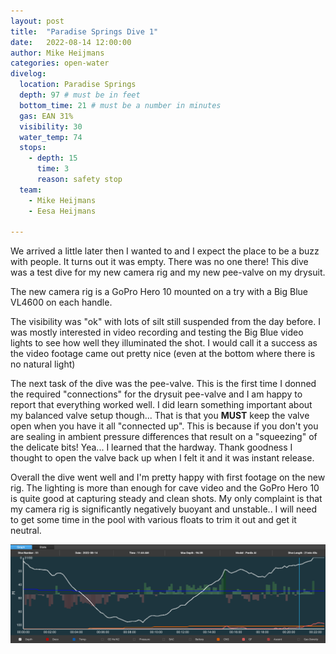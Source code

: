 ```yaml
---
layout: post
title:  "Paradise Springs Dive 1"
date:   2022-08-14 12:00:00
author: Mike Heijmans
categories: open-water
divelog:
  location: Paradise Springs
  depth: 97 # must be in feet
  bottom_time: 21 # must be a number in minutes
  gas: EAN 31%
  visibility: 30
  water_temp: 74
  stops:
    - depth: 15
      time: 3
      reason: safety stop
  team:
    - Mike Heijmans
    - Eesa Heijmans

---
```


We arrived a little later then I wanted to and I expect the place to be a buzz with people. It turns out it was empty. There was no one there! This dive was a test dive for my new camera rig and my new pee-valve on my drysuit.

The new camera rig is a GoPro Hero 10 mounted on a try with a Big Blue VL4600 on each handle.

The visibility was "ok" with lots of silt still suspended from the day before. I was mostly interested in video recording and testing the Big Blue video lights to see how well they illuminated the shot. I would call it a success as the video footage came out pretty nice (even at the bottom where there is no natural light)

The next task of the dive was the pee-valve. This is the first time I donned the required "connections" for the drysuit pee-valve and I am happy to report that everything worked well. I did learn something important about my balanced valve setup though... That is that you **MUST** keep the valve open when you have it all "connected up". This is because if you don't you are sealing in ambient pressure differences that result on a "squeezing" of the delicate bits! Yea... I learned that the hardway. Thank goodness I thought to open the valve back up when I felt it and it was instant release.

Overall the dive went well and I'm pretty happy with first footage on the new rig. The lighting is more than enough for cave video and the GoPro Hero 10 is quite good at capturing steady and clean shots. My only complaint is that my camera rig is significantly negatively buoyant and unstable.. I will need to get some time in the pool with various floats to trim it out and get it neutral.

<img width="800px" src="/imgs/dive-51-perdix.png"/>
